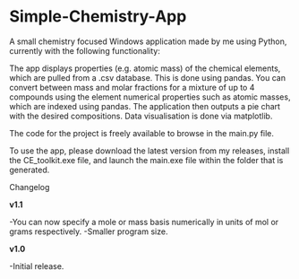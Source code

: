 # Simple-Chemistry-App 

A small chemistry focused Windows application made by me using Python, currently with the following functionality:

The app displays properties (e.g. atomic mass) of the chemical elements, which are pulled from a .csv database. This is done using pandas.
You can convert between mass and molar fractions for a mixture of up to 4 compounds using the element numerical properties such as atomic masses, which are indexed using pandas. The application then outputs a pie chart with the desired compositions. Data visualisation is done via matplotlib.

The code for the project is freely available to browse in the main.py file. 

To use the app, please download the latest version from my releases, install the CE_toolkit.exe file, and launch the main.exe file within the folder that is generated.

Changelog

<b>v1.1</b>

-You can now specify a mole or mass basis numerically in units of mol or grams respectively.
-Smaller program size.

<b>v1.0</b>

-Initial release.


